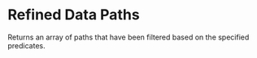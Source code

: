 # Refined Data Paths

Returns an array of paths that have been filtered based on the specified predicates.
